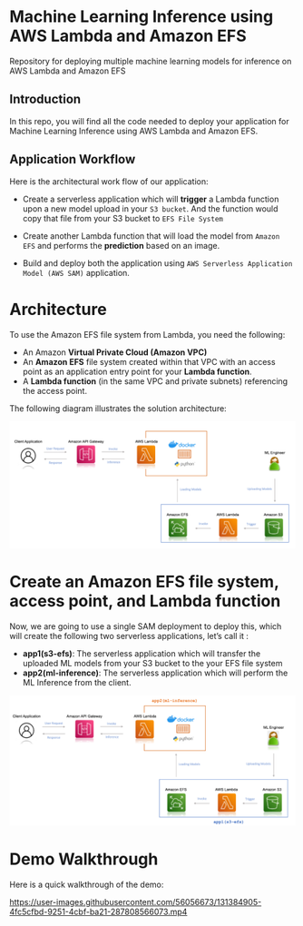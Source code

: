 # Machine Learning Inference using AWS Lambda and Amazon EFS
Repository for deploying multiple machine learning models for inference on AWS Lambda and Amazon EFS

## Introduction 

In this repo, you will find all the code needed to deploy your application for Machine Learning Inference using AWS Lambda and Amazon EFS. 

## Application Workflow 

Here is the architectural work flow of our application:

- Create a serverless application which will __trigger__ a Lambda function upon a new model upload in your `S3 bucket`. And the function would copy that file from your S3 bucket to `EFS File System`

- Create another Lambda function that will load the model from `Amazon EFS` and performs the __prediction__ based on an image.

- Build and deploy both the application using  `AWS Serverless Application Model (AWS SAM)` application.

# Architecture 

To use the Amazon EFS file system from Lambda, you need the following:

- An Amazon __Virtual Private Cloud (Amazon VPC)__
- An __Amazon EFS__ file system created within that VPC with an access point as an application entry point for your __Lambda function__.
- A __Lambda function__ (in the same VPC and private subnets) referencing the access point.

The following diagram illustrates the solution architecture:

![Architecture Diagram](img/img1.png)

# Create an Amazon EFS file system, access point, and Lambda function

Now, we are going to use a single SAM deployment to deploy this, which will create the following two serverless applications, let’s call it :

- __app1(s3-efs)__: The serverless application which will transfer the uploaded ML models from your S3 bucket to the your EFS file system
- __app2(ml-inference)__: The serverless application which will perform the ML Inference from the client. 

![Architecture Diagram](img/img2.png)

# Demo Walkthrough

Here is a quick walkthrough of the demo:

https://user-images.githubusercontent.com/56056673/131384905-4fc5cfbd-9251-4cbf-ba21-287808566073.mp4










